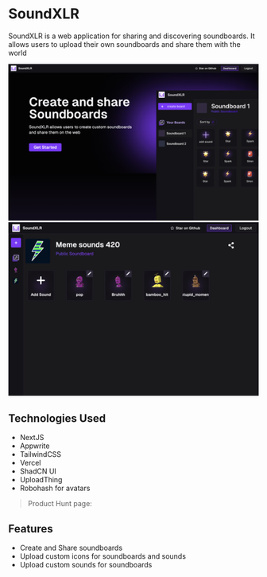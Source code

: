 # SoundXLR

SoundXLR is a web application for sharing and discovering soundboards. It allows users to upload their own soundboards and share them with the world

![SoundXLR Landing page](/assets/soundxlr-landing.png)
![SoundXLR Dashboard page](/assets/soundxlr-dashboard.png)

## Technologies Used

- NextJS
- Appwrite
- TailwindCSS
- Vercel
- ShadCN UI
- UploadThing
- Robohash for avatars

> Product Hunt page: []()

## Features

- Create and Share soundboards
- Upload custom icons for soundboards and sounds
- Upload custom sounds for soundboards
